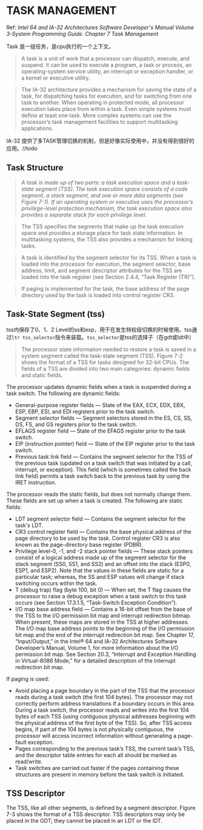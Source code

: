 # TASK MANAGEMENT
Ref: _Intel 64 and IA-32 Architectures Software Developer's Manual Volume 3-System Programming Guide. Chapter 7 Task Management_

Task 是一组任务，是cpu执行的一个上下文。
> A task is a unit of work that a processor can dispatch, execute, and suspend. It can be used to execute a program, a task or process, an operating-system service utility, an interrupt or exception handler, or a kernel or executive utility.

> The IA-32 architecture provides a mechanism for saving the state of a task, for dispatching tasks for execution, and for switching from one task to another. When operating in protected mode, all processor execution takes place from within a task. Even simple systems must define at least one task. More complex systems can use the processor’s task management facilities to support multitasking applications.

IA-32 提供了多TASK管理切换的机制，但是好像实际使用中，并没有得到很好的应用。//todo

## Task Structure
> _A task is made up of two parts: a task execution space and a task-state segment (TSS). The task execution space consists of a code segment, a stack segment, and one or more data segments (see Figure 7-1). If an operating system or executive uses the processor’s privilege-level protection mechanism, the task execution space also provides a separate stack for each privilege level._

> The TSS specifies the segments that make up the task execution space and provides a storage place for task state information. In multitasking systems, the TSS also provides a mechanism for linking tasks.

> A task is identified by the segment selector for its TSS. When a task is loaded into the processor for execution, the segment selector, base address, limit, and segment descriptor attributes for the TSS are loaded into the task register (see Section 2.4.4, “Task Register (TR)”).

> If paging is implemented for the task, the base address of the page directory used by the task is loaded into control register CR3.

## Task-State Segment (tss)
tss内保存了0、1、2 Level的ss和esp，用于在发生特权级切换的时候使用。tss通过`ltr tss_selector`指令来装载。`tss_selector`是tss的选择子（在gdt或ldt中）

> The processor state information needed to restore a task is saved in a system segment called the task-state segment (TSS). Figure 7-2 shows the format of a TSS for tasks designed for 32-bit CPUs. The fields of a TSS are divided into two main categories: dynamic fields and static fields.

The processor updates dynamic fields when a task is suspended during a task switch. The following are dynamic fields:
- General-purpose register fields — State of the EAX, ECX, EDX, EBX, ESP, EBP, ESI, and EDI registers prior to the task switch.
- Segment selector fields — Segment selectors stored in the ES, CS, SS, DS, FS, and GS registers prior to the task switch.
- EFLAGS register field — State of the EFAGS register prior to the task switch.
- EIP (instruction pointer) field — State of the EIP register prior to the task switch.
- Previous task link field — Contains the segment selector for the TSS of the previous task (updated on a task switch that was initiated by a call, interrupt, or exception). This field (which is sometimes called the back link field) permits a task switch back to the previous task by using the IRET instruction.

The processor reads the static fields, but does not normally change them. These fields are set up when a task is created. The following are static fields:
- LDT segment selector field — Contains the segment selector for the task's LDT.
- CR3 control register field — Contains the base physical address of the page directory to be used by the task. Control register CR3 is also known as the page-directory base register (PDBR).
- Privilege level-0, -1, and -2 stack pointer fields — These stack pointers consist of a logical address made up of the segment selector for the stack segment (SS0, SS1, and SS2) and an offset into the stack (ESP0, ESP1, and ESP2). Note that the values in these fields are static for a particular task; whereas, the SS and ESP values will change if stack switching occurs within the task.
- T (debug trap) flag (byte 100, bit 0) — When set, the T flag causes the processor to raise a debug exception when a task switch to this task occurs (see Section 17.3.1.5, “Task-Switch Exception Condition”).
- I/O map base address field — Contains a 16-bit offset from the base of the TSS to the I/O permission bit map and interrupt redirection bitmap. When present, these maps are stored in the TSS at higher addresses. The I/O map base address points to the beginning of the I/O permission bit map and the end of the interrupt redirection bit map. See Chapter 17, “Input/Output,” in the Intel® 64 and IA-32 Architectures Software Developer’s Manual, Volume 1, for more information about the I/O permission bit map. See Section 20.3, “Interrupt and Exception Handling in Virtual-8086 Mode,” for a detailed description of the interrupt redirection bit map.

If paging is used:
- Avoid placing a page boundary in the part of the TSS that the processor reads during a task switch (the first 104 bytes). The processor may not correctly perform address translations if a boundary occurs in this area. During a task switch, the processor reads and writes into the first 104 bytes of each TSS (using contiguous physical addresses beginning with the physical address of the first byte of the TSS). So, after TSS access begins, if part of the 104 bytes is not physically contiguous, the processor will access incorrect information without generating a page-fault exception.
- Pages corresponding to the previous task’s TSS, the current task’s TSS, and the descriptor table entries for each all should be marked as read/write.
- Task switches are carried out faster if the pages containing these structures are present in memory before the task switch is initiated.

## TSS Descriptor
The TSS, like all other segments, is defined by a segment descriptor. Figure 7-3 shows the format of a TSS descriptor. TSS descriptors may only be placed in the GDT; they cannot be placed in an LDT or the IDT.
